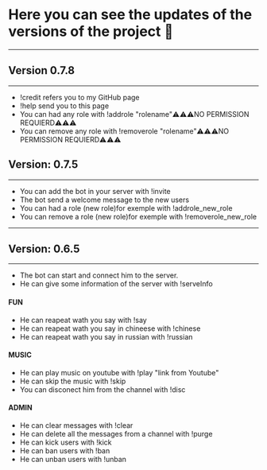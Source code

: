 # Here you can see the updates of the versions of the project 🙂
---
## Version 0.7.8
---
- !credit refers you to my GitHub page
- !help send you to this page
- You can had any role  with !addrole "rolename"⚠️⚠️⚠️NO PERMISSION REQUIERD⚠️⚠️⚠️
- You can remove any role with !removerole "rolename"⚠️⚠️⚠️NO PERMISSION REQUIERD⚠️⚠️⚠️


## Version: 0.7.5
---
- You can add the bot in your server with !invite
- The bot send a welcome message to the new users
- You can had a role (new role)for exemple with !addrole_new_role 
- You can remove a role (new role)for exemple with !removerole_new_role 

---
## Version: 0.6.5
---
- The bot can start and connect him to the server. 
- He can give some information of the server with !serveInfo

#### FUN

- He can reapeat wath you say with !say 
- He can reapeat wath you say in chineese with  !chinese
- He can reapeat wath you say in russian with  !russian

#### MUSIC

- He can play music on youtube  with !play "link from Youtube"
- He can skip the music with !skip
- You can disconect him from the channel with !disc

#### ADMIN

- He can clear messages with !clear
- He can delete all the messages from a channel with !purge
- He can kick users with !kick
- He can ban users with !ban
- He can unban users with !unban
